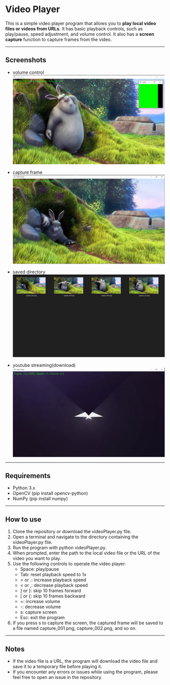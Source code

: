 # Video Player
This is a simple video player program that allows you to **play local video files or videos from URLs.** It has basic playback controls, such as play/pause, speed adjustment, and volume control. It also has a **screen capture** function to capture frames from the video.

---
## Screenshots

* volume control
![screenshot2](2.png)

* capture frame
![screenshot1](1.png)

* saved directory
![screenshot3](3.png)

* youtube streaming(download)
![screenshot4](4.png)

---
## Requirements
* Python 3.x
* OpenCV (pip install opencv-python)
* NumPy (pip install numpy)

---
## How to use
1. Clone the repository or download the videoPlayer.py file.
1. Open a terminal and navigate to the directory containing the videoPlayer.py file.
1. Run the program with python videoPlayer.py.
1. When prompted, enter the path to the local video file or the URL of the video you want to play.
1. Use the following controls to operate the video player:
   * Space: play/pause
   * Tab: reset playback speed to 1x
   * \> or .: increase playback speed
   * < or ,: decrease playback speed
   * ] or }: skip 10 frames forward
   * [ or {: skip 10 frames backward
   * =: increase volume
   * -: decrease volume
   * s: capture screen
   * Esc: exit the program
1. If you press s to capture the screen, the captured frame will be saved to a file named capture_001.png, capture_002.png, and so on.


---
## Notes
* If the video file is a URL, the program will download the video file and save it to a temporary file before playing it.
* If you encounter any errors or issues while using the program, please feel free to open an issue in the repository.
